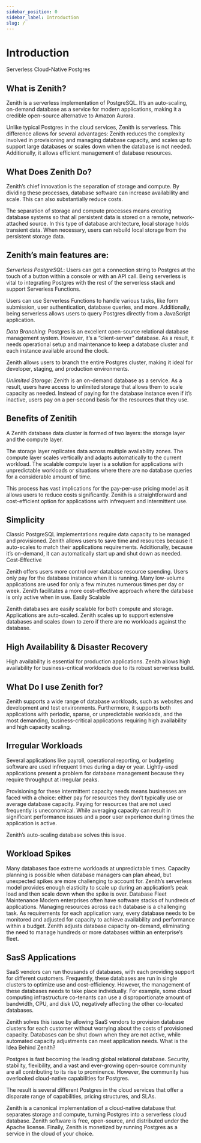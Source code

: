 ```yaml
---
sidebar_position: 0
sidebar_label: Introduction
slug: /
---
```


# Introduction
Serverless Cloud-Native Postgres



## What is Zenith?


Zenith is a serverless implementation of PostgreSQL. It’s an auto-scaling, on-demand database as a service for modern applications, making it a credible open-source alternative to Amazon Aurora.

Unlike typical Postgres in the cloud services, Zenith is serverless. This difference allows for several advantages: Zenith reduces the complexity involved in provisioning and managing database capacity, and scales up to support large databases or scales down when the database is not needed. Additionally, it allows efficient management of database resources.


## What Does Zenith Do?


Zenith’s chief innovation is the separation of storage and compute. By dividing these processes, database software can increase availability and scale. This can also substantially reduce costs.

The separation of storage and compute processes means creating database systems so that all persistent data is stored on a remote, network-attached source. In this type of database architecture, local storage holds transient data. When necessary, users can rebuild local storage from the persistent storage data.

## Zenith’s main features are:

*Serverless PostgreSQL*: Users can get a connection string to Postgres at the touch of a button within a console or with an API call. Being serverless is vital to integrating Postgres with the rest of the serverless stack and support Serverless Functions. 

Users can use Serverless Functions to handle various tasks, like form submission, user authentication, database queries, and more. Additionally, being serverless allows users to query Postgres directly from a JavaScript application.

*Data Branching*: Postgres is an excellent open-source relational database management system. However, it’s a “client-server” database. As a result, it needs operational setup and maintenance to keep a database cluster and each instance available around the clock.

Zenith allows users to branch the entire Postgres cluster, making it ideal for developer, staging, and production environments.

*Unlimited Storage*: Zenith is an on-demand database as a service. As a result, users have access to unlimited storage that allows them to scale capacity as needed. Instead of paying for the database instance even if it’s inactive, users pay on a per-second basis for the resources that they use.

## Benefits of Zenitih

A Zenith database data cluster is formed of two layers: the storage layer and the compute layer.

The storage layer replicates data across multiple availability zones. The compute layer scales vertically and adapts automatically to the current workload. The scalable compute layer is a solution for applications with unpredictable workloads or situations where there are no database queries for a considerable amount of time.

This process has vast implications for the pay-per-use pricing model as it allows users to reduce costs significantly. Zenith is a straightforward and cost-efficient option for applications with infrequent and intermittent use.

## Simplicity

Classic PostgreSQL implementations require data capacity to be managed and provisioned. Zenith allows users to save time and resources because it auto-scales to match their applications requirements. Additionally, because it’s on-demand, it can automatically start up and shut down as needed.
Cost-Effective

Zenith offers users more control over database resource spending. Users only pay for the database instance when it is running. Many low-volume applications are used for only a few minutes numerous times per day or week. Zenith facilitates a more cost-effective approach where the database is only active when in use.
Easily Scalable

Zenith databases are easily scalable for both compute and storage. Applications are auto-scaled. Zenith scales up to support extensive databases and scales down to zero if there are no workloads against the database.

## High Availability & Disaster Recovery

High availability is essential for production applications. Zenith allows high availability for business-critical workloads due to its robust serverless build.

## What Do I use Zenith for?


Zenith supports a wide range of database workloads, such as websites and development and test environments. Furthermore, it supports both applications with periodic, sparse, or unpredictable workloads, and the most demanding, business-critical applications requiring high availability and high capacity scaling.

## Irregular Workloads

Several applications like payroll, operational reporting, or budgeting software are used infrequent times during a day or year. Lightly-used applications present a problem for database management because they require throughput at irregular peaks. 

Provisioning for these intermittent capacity needs means businesses are faced with a choice: either pay for resources they don’t typically use or average database capacity. Paying for resources that are not used frequently is uneconomical. While averaging capacity can result in significant performance issues and a poor user experience during times the application is active.

Zenith’s auto-scaling database solves this issue.
## Workload Spikes

Many databases face extreme workloads at unpredictable times. Capacity planning is possible when database managers can plan ahead, but unexpected spikes are more challenging to account for. Zenith’s serverless model provides enough elasticity to scale up during an application’s peak load and then scale down when the spike is over.
Database Fleet Maintenance
Modern enterprises often have software stacks of hundreds of applications. Managing resources across each database is a challenging task. As requirements for each application vary, every database needs to be monitored and adjusted for capacity to achieve availability and performance within a budget.
Zenith adjusts database capacity on-demand, eliminating the need to manage hundreds or more databases within an enterprise’s fleet.

## SasS Applications

SaaS vendors can run thousands of databases, with each providing support for different customers. Frequently, these databases are run in single clusters to optimize use and cost-efficiency. However, the management of these databases needs to take place individually. For example, some cloud computing infrastructure co-tenants can use a disproportionate amount of bandwidth, CPU, and disk I/O, negatively affecting the other co-located databases.

Zenith solves this issue by allowing SaaS vendors to provision database clusters for each customer without worrying about the costs of provisioned capacity. Databases can be shut down when they are not active, while automated capacity adjustments can meet application needs.
What is the Idea Behind Zenith?

Postgres is fast becoming the leading global relational database. Security, stability, flexibility, and a vast and ever-growing open-source community are all contributing to its rise to prominence. However, the community has overlooked cloud-native capabilities for Postgres.

The result is several different Postgres in the cloud services that offer a disparate range of capabilities, pricing structures, and SLAs.

Zenith is a canonical implementation of a cloud-native database that separates storage and compute, turning Postgres into a serverless cloud database. Zenith software is free, open-source, and distributed under the Apache license. Finally, Zenith is monetized by running Postgres as a service in the cloud of your choice. 
